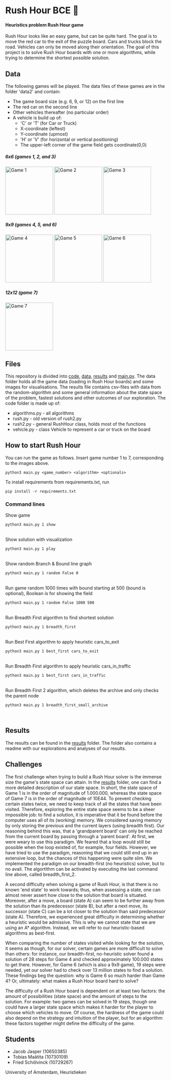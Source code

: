 # Rush Hour BCE :car:
#### Heuristics problem Rush Hour game

Rush Hour looks like an easy game, but can be quite hard. The goal is to move the red car to the exit of the puzzle board. Cars and trucks block the road. Vehicles can only be moved along their orientation. The goal of this project is to solve Rush Hour boards with one or more algorithms, while trying to determine the shortest possible solution.



## Data
The following games will be played. The data files of these games are in the folder 'data2' and contain:
* The game board size (e.g. 6, 9, or 12) on the first line
* The red car on the second line
* Other vehicles thereafter (no particular order)
* A vehicle is build up of:
  * 'C' or 'T' (for Car or Truck)
  * X-coordinate (leftest)
  * Y-coordinate (upmost)
  * 'H' or 'V' (for horizontal or vertical positioning)
  * The upper-left corner of the game field gets coordinate(0,0)


##### 6x6 (games 1, 2, and 3)
<img title = "Game 1" src="http://heuristieken.nl/wiki/images/9/95/Rushhour6x6_1.jpg" width="150" style="max-width:100%;"> <img title = "Game 2" src="http://heuristieken.nl/wiki/images/a/aa/Rushhour6x6_2.jpg" width="150" style="max-width:100%;"> <img title = "Game 3" src="http://heuristieken.nl/wiki/images/c/c7/Rushhour6x6_3.jpg" width="150" style="max-width:100%;">

##### 9x9 (games 4, 5, and 6)
<img title = "Game 4" src="http://heuristieken.nl/wiki/images/9/96/Rushhour9x9_1.jpg" width="150" style="max-width:100%;"> <img title = "Game 5" src="http://heuristieken.nl/wiki/images/1/1e/Rushhour9x9_2.jpg" width="150" style="max-width:100%;"> <img title = "Game 6" src="http://heuristieken.nl/wiki/images/9/95/Rushhour9x9_3.jpg" width="150" style="max-width:100%;">

##### 12x12 (game 7)
<img title = "Game 7" src="http://heuristieken.nl/wiki/images/2/26/Rushhour12x12_1.jpg" width="150" style="max-width:100%;">


## Files
This repository is divided into [code](https://github.com/jacobjjasper/Rush-Hour-BCE/tree/master/code), [data](https://github.com/jacobjjasper/Rush-Hour-BCE/tree/master/data), [results](https://github.com/jacobjjasper/Rush-Hour-BCE/tree/master/results) and [main.py](https://github.com/jacobjjasper/Rush-Hour-BCE/blob/master/main.py). The data folder holds all the game data (loading in Rush Hour boards) and some images for visualisations. The results file contains csv-files with data from the random-algorithm and some general information about the state space of the problem, fastest solutions and other outcomes of our exploration. The code folder is made up of:
* algorithms.py - all algorithms
* rush.py - old version of rush2.py
* rush2.py - general RushHour class, holds most of the functions
* vehicle.py - class Vehicle to represent a car or truck on the board


## How to start Rush Hour
You can run the game as follows. Insert game number 1 to 7, corresponding to the images above. 
```
python3 main.py <game_number> <algorithm> <optionals>
```
To install requirements from requirements.txt, run
```
pip install -r requirements.txt
```


### Command lines
Show game
```
python3 main.py 1 show
```
<br/>Show solution with visualization
```
python3 main.py 1 play
```
<br/>Show random Branch & Bound line graph
```
python3 main.py 1 random False 0
```
<br/>Run game random 1000 times with bound starting at 500 (bound is optional), Boolean is for showing the field
```
python3 main.py 1 random False 1000 500
```
<br/>Run Breadth First algorithm to find shortest solution
```
python3 main.py 1 breadth_first
```
<br/>Run Best First algorithm to apply heuristic cars_to_exit
```
python3 main.py 1 best_first cars_to_exit
```
<br/>Run Breadth First algorithm to apply heuristic cars_in_traffic
```
python3 main.py 1 best_first cars_in_traffic
```
<br/>Run Breadth First 2 algorithm, which deletes the archive and only checks the parent node
```
python3 main.py 1 breadth_first_small_archive
```
<br/>

## Results
The results can be found in the [results](https://github.com/jacobjjasper/Rush-Hour-BCE/tree/master/results) folder. The folder also contains a readme with our explorations and analyses of our results. 

## Challenges
The first challenge when trying to build a Rush Hour solver is the immense size the game's state space can attain. In the [results](https://github.com/jacobjjasper/Rush-Hour-BCE/tree/master/results) folder, one can find a more detailed description of our state space. In short, the state space of Game 1 is in the order of magnitude of 1.000.000, whereas the state space of Game 7 is in the order of magnitude of 10E44. To prevent checking certain states twice, we need to keep track of all the states that have been visited. Therefore, exploring the entire state space seems to be a sheer impossible job: to find a solution, it is imperative that it be found before the computer uses all of its (working) memory. We considered saving memory by only storing the previous and the current layers (using breadth first). Our reasoning behind this was, that a 'grandparent board' can only be reached from the current board by passing through a 'parent board'. At first, we were weary to use this paradigm. We feared that a loop would still be possible when the loop existed of, for example, four fields. However, we have tried to use the paradigm, reasoning that we could still end up in an extensive loop, but the chances of this happening were quite slim. We implemented the paradigm on our breadth-first (no heuristics) solver, but to no avail. The algortithm can be activated by executing the last command line above, called breadth_first_2. 

A second difficulty when solving a game of Rush Hour, is that there is no known 'end state' to work towards; thus, when assessing a state, one can almost never assert how close to the solution that board is situated. Moreover, after a move, a board (state A) can seem to be further away from the solution than its predecessor (state B), but after a next move, its successor (state C) can be a lot closer to the solution than said predecessor (state A). Therefore, we experienced great difficulty in determining whether a heuristic would be admissive. This is why we cannot state that we are using an A* algorithm. Instead, we will refer to our heuristic-based algorithms as best-first.

When comparing the number of states visited while looking for the solution, it seems as though, for our solver, certain games are more difficult to solve than others: for instance, our breadth-first, no-heuristic solver found a solution of 28 steps for Game 4 and checked approximately 100.000 states to get there. However, for Game 6 (which is also a 9x9 game), 19 steps were needed, yet our solver had to check over 13 million states to find a solution. These findings beg the question: why is Game 6 so much harder than Game 4? Or, ultimately: what makes a Rush Hour board hard to solve? 

The difficulty of a Rush Hour board is dependent on at least two factors: the amount of possibilities (state space) and the amount of steps to the solution. For example: two games can be solved in 19 steps, though one could have a larger state space which makes it harder for the player to choose which vehicles to move. Of course, the hardness of the game could also depend on the strategy and intuition of the player, but for an algorithm these factors together might define the difficulty of the game.

## Students
* Jacob Jasper (10650385)
* Tobias Maätita (10730109)
* Fried Schölvinck (10729267)

University of Amsterdam, Heuristieken
